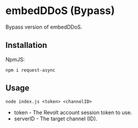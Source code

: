 # embedDDoS (Bypass)
Bypass version of embedDDoS.

## Installation
NpmJS:
```
npm i request-async
```

## Usage
```
node index.js <token> <channelID>
```

- token - The Revolt account session token to use.
- serverID - The target channel (ID).